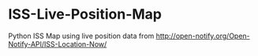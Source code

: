 # ISS-Live-Position-Map
Python ISS Map using live position data from http://open-notify.org/Open-Notify-API/ISS-Location-Now/
